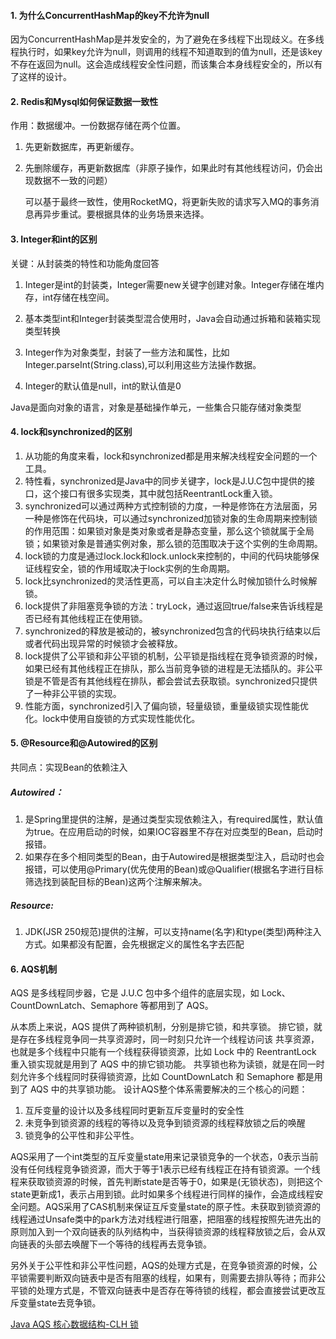 #### 1. 为什么ConcurrentHashMap的key不允许为null

因为ConcurrentHashMap是并发安全的，为了避免在多线程下出现歧义。在多线程执行时，如果key允许为null，则调用的线程不知道取到的值为null，还是该key不存在返回为null。这会造成线程安全性问题，而该集合本身线程安全的，所以有了这样的设计。

#### 2. Redis和Mysql如何保证数据一致性

作用：数据缓冲。一份数据存储在两个位置。

1. 先更新数据库，再更新缓存。

2. 先删除缓存，再更新数据库（非原子操作，如果此时有其他线程访问，仍会出现数据不一致的问题）

   可以基于最终一致性，使用RocketMQ，将更新失败的请求写入MQ的事务消息再异步重试。要根据具体的业务场景来选择。

#### 3. Integer和int的区别

关键：从封装类的特性和功能角度回答

1. Integer是int的封装类，Integer需要new关键字创建对象。Integer存储在堆内存，int存储在栈空间。

2. 基本类型int和Integer封装类型混合使用时，Java会自动通过拆箱和装箱实现类型转换
3. Integer作为对象类型，封装了一些方法和属性，比如Integer.parseInt(String.class),可以利用这些方法操作数据。
4. Integer的默认值是null，int的默认值是0

Java是面向对象的语言，对象是基础操作单元，一些集合只能存储对象类型

#### 4. lock和synchronized的区别

1. 从功能的角度来看，lock和synchronized都是用来解决线程安全问题的一个工具。
2. 特性看，synchronized是Java中的同步关键字，lock是J.U.C包中提供的接口，这个接口有很多实现类，其中就包括ReentrantLock重入锁。
3. synchronized可以通过两种方式控制锁的力度，一种是修饰在方法层面，另一种是修饰在代码块，可以通过synchronized加锁对象的生命周期来控制锁的作用范围：如果锁对象是类对象或者是静态变量，那么这个锁就属于全局锁；如果锁对象是普通实例对象，那么锁的范围取决于这个实例的生命周期。
4. lock锁的力度是通过lock.lock和lock.unlock来控制的，中间的代码块能够保证线程安全，锁的作用域取决于lock实例的生命周期。
5. lock比synchronized的灵活性更高，可以自主决定什么时候加锁什么时候解锁。
6. lock提供了非阻塞竞争锁的方法：tryLock，通过返回true/false来告诉线程是否已经有其他线程正在使用锁。
7. synchronized的释放是被动的，被synchronized包含的代码块执行结束以后或者代码出现异常的时候锁才会被释放。
8. lock提供了公平锁和非公平锁的机制，公平锁是指线程在竞争锁资源的时候，如果已经有其他线程正在排队，那么当前竞争锁的进程是无法插队的。非公平锁是不管是否有其他线程在排队，都会尝试去获取锁。synchronized只提供了一种非公平锁的实现。
9. 性能方面，synchronized引入了偏向锁，轻量级锁，重量级锁实现性能优化。lock中使用自旋锁的方式实现性能优化。

#### 5. @Resource和@Autowired的区别

共同点：实现Bean的依赖注入

##### Autowired：

1. 是Spring里提供的注解，是通过类型实现依赖注入，有required属性，默认值为true。在应用启动的时候，如果IOC容器里不存在对应类型的Bean，启动时报错。
2. 如果存在多个相同类型的Bean，由于Autowired是根据类型注入，启动时也会报错，可以使用@Primary(优先使用的Bean)或@Qualifier(根据名字进行目标筛选找到装配目标的Bean)这两个注解来解决。

##### Resource:

1. JDK(JSR 250规范)提供的注解，可以支持name(名字)和type(类型)两种注入方式。如果都没有配置，会先根据定义的属性名字去匹配

#### 6. AQS机制

AQS 是多线程同步器，它是 J.U.C 包中多个组件的底层实现，如 Lock、 CountDownLatch、Semaphore 等都用到了 AQS。

从本质上来说，AQS 提供了两种锁机制，分别是排它锁，和共享锁。 排它锁，就是存在多线程竞争同一共享资源时，同一时刻只允许一个线程访问该 共享资源，也就是多个线程中只能有一个线程获得锁资源，比如 Lock 中的 ReentrantLock 重入锁实现就是用到了 AQS 中的排它锁功能。 共享锁也称为读锁，就是在同一时刻允许多个线程同时获得锁资源，比如 CountDownLatch 和 Semaphore 都是用到了 AQS 中的共享锁功能。
设计AQS整个体系需要解决的三个核心的问题：

1. 互斥变量的设计以及多线程同时更新互斥变量时的安全性
2. 未竞争到锁资源的线程的等待以及竞争到锁资源的线程释放锁之后的唤醒
3. 锁竞争的公平性和非公平性。

AQS采用了一个int类型的互斥变量state用来记录锁竞争的一个状态，0表示当前没有任何线程竞争锁资源，而大于等于1表示已经有线程正在持有锁资源。一个线程来获取锁资源的时候，首先判断state是否等于0，如果是(无锁状态)，则把这个state更新成1，表示占用到锁。此时如果多个线程进行同样的操作，会造成线程安全问题。AQS采用了CAS机制来保证互斥变量state的原子性。未获取到锁资源的线程通过Unsafe类中的park方法对线程进行阻塞，把阻塞的线程按照先进先出的原则加入到一个双向链表的队列结构中，当获得锁资源的线程释放锁之后，会从双向链表的头部去唤醒下一个等待的线程再去竞争锁。

另外关于公平性和非公平性问题，AQS的处理方式是，在竞争锁资源的时候，公平锁需要判断双向链表中是否有阻塞的线程，如果有，则需要去排队等待；而非公平锁的处理方式是，不管双向链表中是否存在等待锁的线程，都会直接尝试更改互斥变量state去竞争锁。

[Java AQS 核心数据结构-CLH 锁](https://mp.weixin.qq.com/s/jEx-4XhNGOFdCo4Nou5tqg)